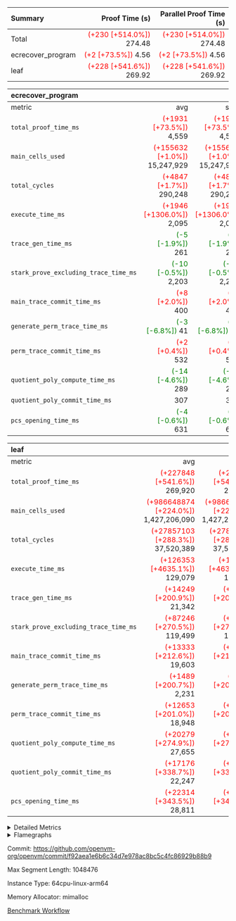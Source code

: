 | Summary | Proof Time (s) | Parallel Proof Time (s) |
|:---|---:|---:|
| Total | <span style='color: red'>(+230 [+514.0%])</span> 274.48 | <span style='color: red'>(+230 [+514.0%])</span> 274.48 |
| ecrecover_program | <span style='color: red'>(+2 [+73.5%])</span> 4.56 | <span style='color: red'>(+2 [+73.5%])</span> 4.56 |
| leaf | <span style='color: red'>(+228 [+541.6%])</span> 269.92 | <span style='color: red'>(+228 [+541.6%])</span> 269.92 |


| ecrecover_program |||||
|:---|---:|---:|---:|---:|
|metric|avg|sum|max|min|
| `total_proof_time_ms ` | <span style='color: red'>(+1931 [+73.5%])</span> 4,559 | <span style='color: red'>(+1931 [+73.5%])</span> 4,559 | <span style='color: red'>(+1931 [+73.5%])</span> 4,559 | <span style='color: red'>(+1931 [+73.5%])</span> 4,559 |
| `main_cells_used     ` | <span style='color: red'>(+155632 [+1.0%])</span> 15,247,929 | <span style='color: red'>(+155632 [+1.0%])</span> 15,247,929 | <span style='color: red'>(+155632 [+1.0%])</span> 15,247,929 | <span style='color: red'>(+155632 [+1.0%])</span> 15,247,929 |
| `total_cycles        ` | <span style='color: red'>(+4847 [+1.7%])</span> 290,248 | <span style='color: red'>(+4847 [+1.7%])</span> 290,248 | <span style='color: red'>(+4847 [+1.7%])</span> 290,248 | <span style='color: red'>(+4847 [+1.7%])</span> 290,248 |
| `execute_time_ms     ` | <span style='color: red'>(+1946 [+1306.0%])</span> 2,095 | <span style='color: red'>(+1946 [+1306.0%])</span> 2,095 | <span style='color: red'>(+1946 [+1306.0%])</span> 2,095 | <span style='color: red'>(+1946 [+1306.0%])</span> 2,095 |
| `trace_gen_time_ms   ` | <span style='color: green'>(-5 [-1.9%])</span> 261 | <span style='color: green'>(-5 [-1.9%])</span> 261 | <span style='color: green'>(-5 [-1.9%])</span> 261 | <span style='color: green'>(-5 [-1.9%])</span> 261 |
| `stark_prove_excluding_trace_time_ms` | <span style='color: green'>(-10 [-0.5%])</span> 2,203 | <span style='color: green'>(-10 [-0.5%])</span> 2,203 | <span style='color: green'>(-10 [-0.5%])</span> 2,203 | <span style='color: green'>(-10 [-0.5%])</span> 2,203 |
| `main_trace_commit_time_ms` | <span style='color: red'>(+8 [+2.0%])</span> 400 | <span style='color: red'>(+8 [+2.0%])</span> 400 | <span style='color: red'>(+8 [+2.0%])</span> 400 | <span style='color: red'>(+8 [+2.0%])</span> 400 |
| `generate_perm_trace_time_ms` | <span style='color: green'>(-3 [-6.8%])</span> 41 | <span style='color: green'>(-3 [-6.8%])</span> 41 | <span style='color: green'>(-3 [-6.8%])</span> 41 | <span style='color: green'>(-3 [-6.8%])</span> 41 |
| `perm_trace_commit_time_ms` | <span style='color: red'>(+2 [+0.4%])</span> 532 | <span style='color: red'>(+2 [+0.4%])</span> 532 | <span style='color: red'>(+2 [+0.4%])</span> 532 | <span style='color: red'>(+2 [+0.4%])</span> 532 |
| `quotient_poly_compute_time_ms` | <span style='color: green'>(-14 [-4.6%])</span> 289 | <span style='color: green'>(-14 [-4.6%])</span> 289 | <span style='color: green'>(-14 [-4.6%])</span> 289 | <span style='color: green'>(-14 [-4.6%])</span> 289 |
| `quotient_poly_commit_time_ms` |  307 |  307 |  307 |  307 |
| `pcs_opening_time_ms ` | <span style='color: green'>(-4 [-0.6%])</span> 631 | <span style='color: green'>(-4 [-0.6%])</span> 631 | <span style='color: green'>(-4 [-0.6%])</span> 631 | <span style='color: green'>(-4 [-0.6%])</span> 631 |

| leaf |||||
|:---|---:|---:|---:|---:|
|metric|avg|sum|max|min|
| `total_proof_time_ms ` | <span style='color: red'>(+227848 [+541.6%])</span> 269,920 | <span style='color: red'>(+227848 [+541.6%])</span> 269,920 | <span style='color: red'>(+227848 [+541.6%])</span> 269,920 | <span style='color: red'>(+227848 [+541.6%])</span> 269,920 |
| `main_cells_used     ` | <span style='color: red'>(+986648874 [+224.0%])</span> 1,427,206,090 | <span style='color: red'>(+986648874 [+224.0%])</span> 1,427,206,090 | <span style='color: red'>(+986648874 [+224.0%])</span> 1,427,206,090 | <span style='color: red'>(+986648874 [+224.0%])</span> 1,427,206,090 |
| `total_cycles        ` | <span style='color: red'>(+27857103 [+288.3%])</span> 37,520,389 | <span style='color: red'>(+27857103 [+288.3%])</span> 37,520,389 | <span style='color: red'>(+27857103 [+288.3%])</span> 37,520,389 | <span style='color: red'>(+27857103 [+288.3%])</span> 37,520,389 |
| `execute_time_ms     ` | <span style='color: red'>(+126353 [+4635.1%])</span> 129,079 | <span style='color: red'>(+126353 [+4635.1%])</span> 129,079 | <span style='color: red'>(+126353 [+4635.1%])</span> 129,079 | <span style='color: red'>(+126353 [+4635.1%])</span> 129,079 |
| `trace_gen_time_ms   ` | <span style='color: red'>(+14249 [+200.9%])</span> 21,342 | <span style='color: red'>(+14249 [+200.9%])</span> 21,342 | <span style='color: red'>(+14249 [+200.9%])</span> 21,342 | <span style='color: red'>(+14249 [+200.9%])</span> 21,342 |
| `stark_prove_excluding_trace_time_ms` | <span style='color: red'>(+87246 [+270.5%])</span> 119,499 | <span style='color: red'>(+87246 [+270.5%])</span> 119,499 | <span style='color: red'>(+87246 [+270.5%])</span> 119,499 | <span style='color: red'>(+87246 [+270.5%])</span> 119,499 |
| `main_trace_commit_time_ms` | <span style='color: red'>(+13333 [+212.6%])</span> 19,603 | <span style='color: red'>(+13333 [+212.6%])</span> 19,603 | <span style='color: red'>(+13333 [+212.6%])</span> 19,603 | <span style='color: red'>(+13333 [+212.6%])</span> 19,603 |
| `generate_perm_trace_time_ms` | <span style='color: red'>(+1489 [+200.7%])</span> 2,231 | <span style='color: red'>(+1489 [+200.7%])</span> 2,231 | <span style='color: red'>(+1489 [+200.7%])</span> 2,231 | <span style='color: red'>(+1489 [+200.7%])</span> 2,231 |
| `perm_trace_commit_time_ms` | <span style='color: red'>(+12653 [+201.0%])</span> 18,948 | <span style='color: red'>(+12653 [+201.0%])</span> 18,948 | <span style='color: red'>(+12653 [+201.0%])</span> 18,948 | <span style='color: red'>(+12653 [+201.0%])</span> 18,948 |
| `quotient_poly_compute_time_ms` | <span style='color: red'>(+20279 [+274.9%])</span> 27,655 | <span style='color: red'>(+20279 [+274.9%])</span> 27,655 | <span style='color: red'>(+20279 [+274.9%])</span> 27,655 | <span style='color: red'>(+20279 [+274.9%])</span> 27,655 |
| `quotient_poly_commit_time_ms` | <span style='color: red'>(+17176 [+338.7%])</span> 22,247 | <span style='color: red'>(+17176 [+338.7%])</span> 22,247 | <span style='color: red'>(+17176 [+338.7%])</span> 22,247 | <span style='color: red'>(+17176 [+338.7%])</span> 22,247 |
| `pcs_opening_time_ms ` | <span style='color: red'>(+22314 [+343.5%])</span> 28,811 | <span style='color: red'>(+22314 [+343.5%])</span> 28,811 | <span style='color: red'>(+22314 [+343.5%])</span> 28,811 | <span style='color: red'>(+22314 [+343.5%])</span> 28,811 |



<details>
<summary>Detailed Metrics</summary>

| group | num_segments | keygen_time_ms | commit_exe_time_ms |
| --- | --- | --- | --- |
| ecrecover_program | 1 | 1,178 | 11 | 

| group | air_name | quotient_deg | interactions | constraints |
| --- | --- | --- | --- | --- |
| ecrecover_program | AccessAdapterAir<16> | 2 | 5 | 14 | 
| ecrecover_program | AccessAdapterAir<2> | 2 | 5 | 14 | 
| ecrecover_program | AccessAdapterAir<32> | 2 | 5 | 14 | 
| ecrecover_program | AccessAdapterAir<4> | 2 | 5 | 14 | 
| ecrecover_program | AccessAdapterAir<64> | 2 | 5 | 14 | 
| ecrecover_program | AccessAdapterAir<8> | 2 | 5 | 14 | 
| ecrecover_program | BitwiseOperationLookupAir<8> | 2 | 2 | 4 | 
| ecrecover_program | KeccakVmAir | 2 | 321 | 4,571 | 
| ecrecover_program | MemoryMerkleAir<8> | 2 | 4 | 40 | 
| ecrecover_program | PersistentBoundaryAir<8> | 2 | 3 | 6 | 
| ecrecover_program | PhantomAir | 2 | 3 | 5 | 
| ecrecover_program | Poseidon2PeripheryAir<BabyBearParameters>, 1> | 2 | 1 | 286 | 
| ecrecover_program | ProgramAir | 1 | 1 | 4 | 
| ecrecover_program | RangeTupleCheckerAir<2> | 1 | 1 | 4 | 
| ecrecover_program | VariableRangeCheckerAir | 1 | 1 | 4 | 
| ecrecover_program | VmAirWrapper<Rv32BaseAluAdapterAir, BaseAluCoreAir<4, 8> | 2 | 19 | 43 | 
| ecrecover_program | VmAirWrapper<Rv32BaseAluAdapterAir, LessThanCoreAir<4, 8> | 2 | 17 | 39 | 
| ecrecover_program | VmAirWrapper<Rv32BaseAluAdapterAir, ShiftCoreAir<4, 8> | 2 | 23 | 90 | 
| ecrecover_program | VmAirWrapper<Rv32BranchAdapterAir, BranchEqualCoreAir<4> | 2 | 11 | 25 | 
| ecrecover_program | VmAirWrapper<Rv32BranchAdapterAir, BranchLessThanCoreAir<4, 8> | 2 | 13 | 41 | 
| ecrecover_program | VmAirWrapper<Rv32CondRdWriteAdapterAir, Rv32JalLuiCoreAir> | 2 | 10 | 22 | 
| ecrecover_program | VmAirWrapper<Rv32HintStoreAdapterAir, Rv32HintStoreCoreAir> | 2 | 15 | 17 | 
| ecrecover_program | VmAirWrapper<Rv32IsEqualModAdapterAir<2, 1, 32, 32>, ModularIsEqualCoreAir<32, 4, 8> | 2 | 25 | 223 | 
| ecrecover_program | VmAirWrapper<Rv32JalrAdapterAir, Rv32JalrCoreAir> | 2 | 16 | 20 | 
| ecrecover_program | VmAirWrapper<Rv32LoadStoreAdapterAir, LoadSignExtendCoreAir<4, 8> | 2 | 18 | 33 | 
| ecrecover_program | VmAirWrapper<Rv32LoadStoreAdapterAir, LoadStoreCoreAir<4> | 2 | 17 | 38 | 
| ecrecover_program | VmAirWrapper<Rv32MultAdapterAir, DivRemCoreAir<4, 8> | 2 | 25 | 88 | 
| ecrecover_program | VmAirWrapper<Rv32MultAdapterAir, MulHCoreAir<4, 8> | 2 | 24 | 38 | 
| ecrecover_program | VmAirWrapper<Rv32MultAdapterAir, MultiplicationCoreAir<4, 8> | 2 | 19 | 26 | 
| ecrecover_program | VmAirWrapper<Rv32RdWriteAdapterAir, Rv32AuipcCoreAir> | 2 | 11 | 15 | 
| ecrecover_program | VmAirWrapper<Rv32VecHeapAdapterAir<1, 2, 2, 32, 32>, EcDoubleCoreAir> | 2 | 411 | 513 | 
| ecrecover_program | VmAirWrapper<Rv32VecHeapAdapterAir<2, 1, 1, 32, 32>, ModularAddSubCoreAir> | 2 | 94 | 126 | 
| ecrecover_program | VmAirWrapper<Rv32VecHeapAdapterAir<2, 1, 1, 32, 32>, ModularMulDivCoreAir> | 2 | 156 | 188 | 
| ecrecover_program | VmAirWrapper<Rv32VecHeapAdapterAir<2, 2, 2, 32, 32>, FieldExpressionCoreAir> | 2 | 422 | 456 | 
| ecrecover_program | VmConnectorAir | 2 | 3 | 9 | 
| leaf | AccessAdapterAir<2> | 4 | 5 | 12 | 
| leaf | AccessAdapterAir<4> | 4 | 5 | 12 | 
| leaf | AccessAdapterAir<8> | 4 | 5 | 12 | 
| leaf | FriReducedOpeningAir | 4 | 35 | 59 | 
| leaf | NativePoseidon2Air<BabyBearParameters>, 1> | 4 | 31 | 302 | 
| leaf | PhantomAir | 4 | 3 | 4 | 
| leaf | ProgramAir | 1 | 1 | 4 | 
| leaf | VariableRangeCheckerAir | 1 | 1 | 4 | 
| leaf | VmAirWrapper<BranchNativeAdapterAir, BranchEqualCoreAir<1> | 2 | 11 | 23 | 
| leaf | VmAirWrapper<JalNativeAdapterAir, JalCoreAir> | 4 | 7 | 6 | 
| leaf | VmAirWrapper<NativeAdapterAir<2, 0>, PublicValuesCoreAir> | 4 | 11 | 23 | 
| leaf | VmAirWrapper<NativeAdapterAir<2, 1>, FieldArithmeticCoreAir> | 4 | 15 | 23 | 
| leaf | VmAirWrapper<NativeLoadStoreAdapterAir<1>, NativeLoadStoreCoreAir<1> | 4 | 15 | 24 | 
| leaf | VmAirWrapper<NativeVectorizedAdapterAir<4>, FieldExtensionCoreAir> | 4 | 15 | 23 | 
| leaf | VmConnectorAir | 4 | 3 | 8 | 
| leaf | VolatileBoundaryAir | 4 | 4 | 16 | 

| group | air_name | dsl_ir | idx | opcode | cells_used |
| --- | --- | --- | --- | --- | --- |
| leaf | <BranchNativeAdapterAir,BranchEqualCoreAir<1>> | AssertEqEI | 0 | BNE | 92 | 
| leaf | <BranchNativeAdapterAir,BranchEqualCoreAir<1>> | AssertEqV | 0 | BNE | 27,991 | 
| leaf | <BranchNativeAdapterAir,BranchEqualCoreAir<1>> | AssertEqVI | 0 | BNE | 3,519 | 
| leaf | <BranchNativeAdapterAir,BranchEqualCoreAir<1>> | AssertNeVI | 0 | BEQ | 23 | 
| leaf | <BranchNativeAdapterAir,BranchEqualCoreAir<1>> | For | 0 | BNE | 17,230,404 | 
| leaf | <BranchNativeAdapterAir,BranchEqualCoreAir<1>> | IfEq | 0 | BNE | 20,262,402 | 
| leaf | <BranchNativeAdapterAir,BranchEqualCoreAir<1>> | IfEqI | 0 | BNE | 40,533,659 | 
| leaf | <BranchNativeAdapterAir,BranchEqualCoreAir<1>> | IfNe | 0 | BEQ | 20,262,448 | 
| leaf | <BranchNativeAdapterAir,BranchEqualCoreAir<1>> | IfNeI | 0 | BEQ | 4,255 | 
| leaf | <BranchNativeAdapterAir,BranchEqualCoreAir<1>> | ZipFor | 0 | BNE | 5,615,703 | 
| leaf | <JalNativeAdapterAir,JalCoreAir> |  | 0 | JAL | 10 | 
| leaf | <JalNativeAdapterAir,JalCoreAir> | For | 0 | JAL | 253,310 | 
| leaf | <JalNativeAdapterAir,JalCoreAir> | IfNe | 0 | JAL | 20 | 
| leaf | <JalNativeAdapterAir,JalCoreAir> | ZipFor | 0 | JAL | 15,680 | 
| leaf | <NativeAdapterAir<2, 1>,FieldArithmeticCoreAir> | AddEI | 0 | ADD | 52,953,600 | 
| leaf | <NativeAdapterAir<2, 1>,FieldArithmeticCoreAir> | AddFI | 0 | ADD | 52,867,530 | 
| leaf | <NativeAdapterAir<2, 1>,FieldArithmeticCoreAir> | AddV | 0 | ADD | 68,670 | 
| leaf | <NativeAdapterAir<2, 1>,FieldArithmeticCoreAir> | AddVI | 0 | ADD | 133,976,340 | 
| leaf | <NativeAdapterAir<2, 1>,FieldArithmeticCoreAir> | Alloc | 0 | ADD | 1,559,040 | 
| leaf | <NativeAdapterAir<2, 1>,FieldArithmeticCoreAir> | Alloc | 0 | MUL | 811,830 | 
| leaf | <NativeAdapterAir<2, 1>,FieldArithmeticCoreAir> | For | 0 | ADD | 21,714,510 | 
| leaf | <NativeAdapterAir<2, 1>,FieldArithmeticCoreAir> | LoadF | 0 | ADD | 26,447,730 | 
| leaf | <NativeAdapterAir<2, 1>,FieldArithmeticCoreAir> | LoadF | 0 | MUL | 13,410 | 
| leaf | <NativeAdapterAir<2, 1>,FieldArithmeticCoreAir> | LoadHeapPtr | 0 | ADD | 30 | 
| leaf | <NativeAdapterAir<2, 1>,FieldArithmeticCoreAir> | LoadV | 0 | ADD | 13,392,630 | 
| leaf | <NativeAdapterAir<2, 1>,FieldArithmeticCoreAir> | LoadV | 0 | MUL | 13,389,240 | 
| leaf | <NativeAdapterAir<2, 1>,FieldArithmeticCoreAir> | MulEF | 0 | MUL | 4,440 | 
| leaf | <NativeAdapterAir<2, 1>,FieldArithmeticCoreAir> | MulF | 0 | MUL | 5,280 | 
| leaf | <NativeAdapterAir<2, 1>,FieldArithmeticCoreAir> | MulFI | 0 | MUL | 1,110 | 
| leaf | <NativeAdapterAir<2, 1>,FieldArithmeticCoreAir> | MulVI | 0 | MUL | 80,220 | 
| leaf | <NativeAdapterAir<2, 1>,FieldArithmeticCoreAir> | StoreF | 0 | ADD | 52,883,310 | 
| leaf | <NativeAdapterAir<2, 1>,FieldArithmeticCoreAir> | StoreF | 0 | MUL | 17,400 | 
| leaf | <NativeAdapterAir<2, 1>,FieldArithmeticCoreAir> | StoreHintWord | 0 | ADD | 21,673,260 | 
| leaf | <NativeAdapterAir<2, 1>,FieldArithmeticCoreAir> | StoreV | 0 | ADD | 68,220 | 
| leaf | <NativeAdapterAir<2, 1>,FieldArithmeticCoreAir> | StoreV | 0 | MUL | 63,870 | 
| leaf | <NativeAdapterAir<2, 1>,FieldArithmeticCoreAir> | SubV | 0 | SUB | 1,110 | 
| leaf | <NativeAdapterAir<2, 1>,FieldArithmeticCoreAir> | SubVI | 0 | SUB | 26,429,280 | 
| leaf | <NativeAdapterAir<2, 1>,FieldArithmeticCoreAir> | UnsafeCastVF | 0 | ADD | 1,110 | 
| leaf | <NativeAdapterAir<2, 1>,FieldArithmeticCoreAir> | ZipFor | 0 | ADD | 13,884,930 | 
| leaf | <NativeLoadStoreAdapterAir<1>,NativeLoadStoreCoreAir<1>> |  | 0 | STOREW | 31 | 
| leaf | <NativeLoadStoreAdapterAir<1>,NativeLoadStoreCoreAir<1>> | AddEFFI | 0 | LOADW | 27,310,194 | 
| leaf | <NativeLoadStoreAdapterAir<1>,NativeLoadStoreCoreAir<1>> | AddEFFI | 0 | STOREW | 81,930,582 | 
| leaf | <NativeLoadStoreAdapterAir<1>,NativeLoadStoreCoreAir<1>> | Alloc | 0 | LOADW | 1,611,008 | 
| leaf | <NativeLoadStoreAdapterAir<1>,NativeLoadStoreCoreAir<1>> | For | 0 | LOADW | 2,418 | 
| leaf | <NativeLoadStoreAdapterAir<1>,NativeLoadStoreCoreAir<1>> | For | 0 | STOREW | 782,843 | 
| leaf | <NativeLoadStoreAdapterAir<1>,NativeLoadStoreCoreAir<1>> | ImmE | 0 | STOREW | 124 | 
| leaf | <NativeLoadStoreAdapterAir<1>,NativeLoadStoreCoreAir<1>> | ImmF | 0 | STOREW | 5,270 | 
| leaf | <NativeLoadStoreAdapterAir<1>,NativeLoadStoreCoreAir<1>> | ImmV | 0 | STOREW | 95,623,003 | 
| leaf | <NativeLoadStoreAdapterAir<1>,NativeLoadStoreCoreAir<1>> | LoadE | 0 | LOADW | 108,128 | 
| leaf | <NativeLoadStoreAdapterAir<1>,NativeLoadStoreCoreAir<1>> | LoadF | 0 | LOADW | 81,950,608 | 
| leaf | <NativeLoadStoreAdapterAir<1>,NativeLoadStoreCoreAir<1>> | LoadV | 0 | LOADW | 14,726,209 | 
| leaf | <NativeLoadStoreAdapterAir<1>,NativeLoadStoreCoreAir<1>> | MulEI | 0 | STOREW | 109,240,776 | 
| leaf | <NativeLoadStoreAdapterAir<1>,NativeLoadStoreCoreAir<1>> | StoreE | 0 | STOREW | 27,422,600 | 
| leaf | <NativeLoadStoreAdapterAir<1>,NativeLoadStoreCoreAir<1>> | StoreF | 0 | STOREW | 54,650,024 | 
| leaf | <NativeLoadStoreAdapterAir<1>,NativeLoadStoreCoreAir<1>> | StoreHintWord | 0 | SHINTW | 23,167,819 | 
| leaf | <NativeLoadStoreAdapterAir<1>,NativeLoadStoreCoreAir<1>> | StoreV | 0 | STOREW | 1,510,847 | 
| leaf | <NativeLoadStoreAdapterAir<1>,NativeLoadStoreCoreAir<1>> | ZipFor | 0 | LOADW | 48,639 | 
| leaf | <NativeVectorizedAdapterAir<4>,FieldExtensionCoreAir> | AddE | 0 | FE4ADD | 26,430,680 | 
| leaf | <NativeVectorizedAdapterAir<4>,FieldExtensionCoreAir> | MulEI | 0 | BBE4MUL | 35,238,960 | 
| leaf | Arc<BabyBearParameters>, 1> | Poseidon2PermuteBabyBear | 0 | PERM_POS2 | 76,655,352 | 
| leaf | PhantomAir | CT-InitializePcsConst | 0 | PHANTOM | 12 | 
| leaf | PhantomAir | CT-ReadProofsFromInput | 0 | PHANTOM | 12 | 
| leaf | PhantomAir | CT-VerifyProofs | 0 | PHANTOM | 6 | 
| leaf | PhantomAir | CT-stage-c-build-rounds | 0 | PHANTOM | 12 | 
| leaf | PhantomAir | CT-stage-d-verifier-verify | 0 | PHANTOM | 6 | 
| leaf | PhantomAir | CT-stage-d-verify-pcs | 0 | PHANTOM | 6 | 
| leaf | PhantomAir | HintInputVec | 0 | PHANTOM | 149,442 | 

| group | air_name | dsl_ir | opcode | segment | cells_used |
| --- | --- | --- | --- | --- | --- |
| ecrecover_program | <Rv32BaseAluAdapterAir,BaseAluCoreAir<4, 8>> |  | ADD | 0 | 2,645,532 | 
| ecrecover_program | <Rv32BaseAluAdapterAir,BaseAluCoreAir<4, 8>> |  | AND | 0 | 559,512 | 
| ecrecover_program | <Rv32BaseAluAdapterAir,BaseAluCoreAir<4, 8>> |  | OR | 0 | 250,740 | 
| ecrecover_program | <Rv32BaseAluAdapterAir,BaseAluCoreAir<4, 8>> |  | SUB | 0 | 318,600 | 
| ecrecover_program | <Rv32BaseAluAdapterAir,BaseAluCoreAir<4, 8>> |  | XOR | 0 | 900 | 
| ecrecover_program | <Rv32BaseAluAdapterAir,LessThanCoreAir<4, 8>> |  | SLTU | 0 | 74,407 | 
| ecrecover_program | <Rv32BaseAluAdapterAir,ShiftCoreAir<4, 8>> |  | SLL | 0 | 228,536 | 
| ecrecover_program | <Rv32BaseAluAdapterAir,ShiftCoreAir<4, 8>> |  | SRL | 0 | 238,023 | 
| ecrecover_program | <Rv32BranchAdapterAir,BranchEqualCoreAir<4>> |  | BEQ | 0 | 275,912 | 
| ecrecover_program | <Rv32BranchAdapterAir,BranchEqualCoreAir<4>> |  | BNE | 0 | 124,202 | 
| ecrecover_program | <Rv32BranchAdapterAir,BranchLessThanCoreAir<4, 8>> |  | BGEU | 0 | 29,600 | 
| ecrecover_program | <Rv32BranchAdapterAir,BranchLessThanCoreAir<4, 8>> |  | BLT | 0 | 384 | 
| ecrecover_program | <Rv32BranchAdapterAir,BranchLessThanCoreAir<4, 8>> |  | BLTU | 0 | 719,648 | 
| ecrecover_program | <Rv32CondRdWriteAdapterAir,Rv32JalLuiCoreAir> |  | JAL | 0 | 22,734 | 
| ecrecover_program | <Rv32CondRdWriteAdapterAir,Rv32JalLuiCoreAir> |  | LUI | 0 | 50,292 | 
| ecrecover_program | <Rv32HintStoreAdapterAir,Rv32HintStoreCoreAir> |  | HINT_STOREW | 0 | 5,564 | 
| ecrecover_program | <Rv32IsEqualModAdapterAir<2, 1, 32, 32>,ModularIsEqualCoreAir<32, 4, 8>> |  | IS_EQ | 0 | 531,698 | 
| ecrecover_program | <Rv32IsEqualModAdapterAir<2, 1, 32, 32>,ModularIsEqualCoreAir<32, 4, 8>> |  | SETUP_ISEQ | 0 | 332 | 
| ecrecover_program | <Rv32JalrAdapterAir,Rv32JalrCoreAir> |  | JALR | 0 | 186,060 | 
| ecrecover_program | <Rv32LoadStoreAdapterAir,LoadSignExtendCoreAir<4, 8>> |  | LOADB | 0 | 132,300 | 
| ecrecover_program | <Rv32LoadStoreAdapterAir,LoadStoreCoreAir<4>> |  | LOADBU | 0 | 98,000 | 
| ecrecover_program | <Rv32LoadStoreAdapterAir,LoadStoreCoreAir<4>> |  | LOADW | 0 | 553,840 | 
| ecrecover_program | <Rv32LoadStoreAdapterAir,LoadStoreCoreAir<4>> |  | STOREB | 0 | 1,037,520 | 
| ecrecover_program | <Rv32LoadStoreAdapterAir,LoadStoreCoreAir<4>> |  | STOREW | 0 | 2,702,880 | 
| ecrecover_program | <Rv32MultAdapterAir,DivRemCoreAir<4, 8>> |  | DIVU | 0 | 285 | 
| ecrecover_program | <Rv32MultAdapterAir,MulHCoreAir<4, 8>> |  | MULHU | 0 | 195 | 
| ecrecover_program | <Rv32MultAdapterAir,MultiplicationCoreAir<4, 8>> |  | MUL | 0 | 79,329 | 
| ecrecover_program | <Rv32RdWriteAdapterAir,Rv32AuipcCoreAir> |  | AUIPC | 0 | 71,022 | 
| ecrecover_program | <Rv32VecHeapAdapterAir<1, 2, 2, 32, 32>,EcDoubleCoreAir> |  | EcDouble | 0 | 690,153 | 
| ecrecover_program | <Rv32VecHeapAdapterAir<2, 1, 1, 32, 32>,ModularAddSubCoreAir> |  | ModularAddSub | 0 | 2,388 | 
| ecrecover_program | <Rv32VecHeapAdapterAir<2, 1, 1, 32, 32>,ModularMulDivCoreAir> |  | ModularMulDiv | 0 | 8,352 | 
| ecrecover_program | <Rv32VecHeapAdapterAir<2, 2, 2, 32, 32>,FieldExpressionCoreAir> |  | EcAddNe | 0 | 449,394 | 
| ecrecover_program | KeccakVmAir |  | KECCAK256 | 0 | 379,680 | 
| ecrecover_program | PhantomAir |  | PHANTOM | 0 | 270 | 

| group | air_name | idx | rows | prep_cols | perm_cols | main_cols | cells |
| --- | --- | --- | --- | --- | --- | --- | --- |
| leaf | AccessAdapterAir<2> | 0 | 16,777,216 |  | 16 | 11 | 452,984,832 | 
| leaf | AccessAdapterAir<4> | 0 | 8,388,608 |  | 16 | 13 | 243,269,632 | 
| leaf | AccessAdapterAir<8> | 0 | 524,288 |  | 16 | 17 | 17,301,504 | 
| leaf | NativePoseidon2Air<BabyBearParameters>, 1> | 0 | 262,144 |  | 36 | 348 | 100,663,296 | 
| leaf | PhantomAir | 0 | 32,768 |  | 8 | 6 | 458,752 | 
| leaf | ProgramAir | 0 | 1,048,576 |  | 8 | 10 | 18,874,368 | 
| leaf | VariableRangeCheckerAir | 0 | 262,144 | 2 | 8 | 1 | 2,359,296 | 
| leaf | VmAirWrapper<BranchNativeAdapterAir, BranchEqualCoreAir<1> | 0 | 8,388,608 |  | 28 | 23 | 427,819,008 | 
| leaf | VmAirWrapper<JalNativeAdapterAir, JalCoreAir> | 0 | 32,768 |  | 12 | 10 | 720,896 | 
| leaf | VmAirWrapper<NativeAdapterAir<2, 1>, FieldArithmeticCoreAir> | 0 | 16,777,216 |  | 20 | 30 | 838,860,800 | 
| leaf | VmAirWrapper<NativeLoadStoreAdapterAir<1>, NativeLoadStoreCoreAir<1> | 0 | 16,777,216 |  | 20 | 31 | 855,638,016 | 
| leaf | VmAirWrapper<NativeVectorizedAdapterAir<4>, FieldExtensionCoreAir> | 0 | 2,097,152 |  | 20 | 40 | 125,829,120 | 
| leaf | VmConnectorAir | 0 | 2 | 1 | 8 | 4 | 24 | 
| leaf | VolatileBoundaryAir | 0 | 4,194,304 |  | 8 | 11 | 79,691,776 | 

| group | air_name | segment | rows | prep_cols | perm_cols | main_cols | cells |
| --- | --- | --- | --- | --- | --- | --- | --- |
| ecrecover_program | AccessAdapterAir<16> | 0 | 16,384 |  | 24 | 25 | 802,816 | 
| ecrecover_program | AccessAdapterAir<2> | 0 | 256 |  | 24 | 11 | 8,960 | 
| ecrecover_program | AccessAdapterAir<32> | 0 | 8,192 |  | 24 | 41 | 532,480 | 
| ecrecover_program | AccessAdapterAir<4> | 0 | 128 |  | 24 | 13 | 4,736 | 
| ecrecover_program | AccessAdapterAir<8> | 0 | 32,768 |  | 24 | 17 | 1,343,488 | 
| ecrecover_program | BitwiseOperationLookupAir<8> | 0 | 65,536 | 3 | 8 | 2 | 655,360 | 
| ecrecover_program | KeccakVmAir | 0 | 128 |  | 1,288 | 3,164 | 569,856 | 
| ecrecover_program | MemoryMerkleAir<8> | 0 | 4,096 |  | 20 | 32 | 212,992 | 
| ecrecover_program | PersistentBoundaryAir<8> | 0 | 4,096 |  | 12 | 20 | 131,072 | 
| ecrecover_program | PhantomAir | 0 | 64 |  | 12 | 6 | 1,152 | 
| ecrecover_program | Poseidon2PeripheryAir<BabyBearParameters>, 1> | 0 | 4,096 |  | 8 | 300 | 1,261,568 | 
| ecrecover_program | ProgramAir | 0 | 16,384 |  | 8 | 10 | 294,912 | 
| ecrecover_program | RangeTupleCheckerAir<2> | 0 | 524,288 | 2 | 8 | 1 | 4,718,592 | 
| ecrecover_program | VariableRangeCheckerAir | 0 | 262,144 | 2 | 8 | 1 | 2,359,296 | 
| ecrecover_program | VmAirWrapper<Rv32BaseAluAdapterAir, BaseAluCoreAir<4, 8> | 0 | 131,072 |  | 80 | 36 | 15,204,352 | 
| ecrecover_program | VmAirWrapper<Rv32BaseAluAdapterAir, LessThanCoreAir<4, 8> | 0 | 2,048 |  | 40 | 37 | 157,696 | 
| ecrecover_program | VmAirWrapper<Rv32BaseAluAdapterAir, ShiftCoreAir<4, 8> | 0 | 16,384 |  | 52 | 53 | 1,720,320 | 
| ecrecover_program | VmAirWrapper<Rv32BranchAdapterAir, BranchEqualCoreAir<4> | 0 | 16,384 |  | 48 | 26 | 1,212,416 | 
| ecrecover_program | VmAirWrapper<Rv32BranchAdapterAir, BranchLessThanCoreAir<4, 8> | 0 | 32,768 |  | 56 | 32 | 2,883,584 | 
| ecrecover_program | VmAirWrapper<Rv32CondRdWriteAdapterAir, Rv32JalLuiCoreAir> | 0 | 4,096 |  | 44 | 18 | 253,952 | 
| ecrecover_program | VmAirWrapper<Rv32HintStoreAdapterAir, Rv32HintStoreCoreAir> | 0 | 256 |  | 36 | 26 | 15,872 | 
| ecrecover_program | VmAirWrapper<Rv32IsEqualModAdapterAir<2, 1, 32, 32>, ModularIsEqualCoreAir<32, 4, 8> | 0 | 4,096 |  | 56 | 166 | 909,312 | 
| ecrecover_program | VmAirWrapper<Rv32JalrAdapterAir, Rv32JalrCoreAir> | 0 | 8,192 |  | 36 | 28 | 524,288 | 
| ecrecover_program | VmAirWrapper<Rv32LoadStoreAdapterAir, LoadSignExtendCoreAir<4, 8> | 0 | 4,096 |  | 76 | 35 | 454,656 | 
| ecrecover_program | VmAirWrapper<Rv32LoadStoreAdapterAir, LoadStoreCoreAir<4> | 0 | 131,072 |  | 72 | 40 | 14,680,064 | 
| ecrecover_program | VmAirWrapper<Rv32MultAdapterAir, DivRemCoreAir<4, 8> | 0 | 8 |  | 104 | 57 | 1,288 | 
| ecrecover_program | VmAirWrapper<Rv32MultAdapterAir, MulHCoreAir<4, 8> | 0 | 8 |  | 100 | 39 | 1,112 | 
| ecrecover_program | VmAirWrapper<Rv32MultAdapterAir, MultiplicationCoreAir<4, 8> | 0 | 4,096 |  | 80 | 31 | 454,656 | 
| ecrecover_program | VmAirWrapper<Rv32RdWriteAdapterAir, Rv32AuipcCoreAir> | 0 | 4,096 |  | 28 | 21 | 200,704 | 
| ecrecover_program | VmAirWrapper<Rv32VecHeapAdapterAir<1, 2, 2, 32, 32>, EcDoubleCoreAir> | 0 | 2,048 |  | 828 | 543 | 2,807,808 | 
| ecrecover_program | VmAirWrapper<Rv32VecHeapAdapterAir<2, 1, 1, 32, 32>, ModularAddSubCoreAir> | 0 | 16 |  | 192 | 199 | 6,256 | 
| ecrecover_program | VmAirWrapper<Rv32VecHeapAdapterAir<2, 1, 1, 32, 32>, ModularMulDivCoreAir> | 0 | 32 |  | 316 | 261 | 18,464 | 
| ecrecover_program | VmAirWrapper<Rv32VecHeapAdapterAir<2, 2, 2, 32, 32>, FieldExpressionCoreAir> | 0 | 1,024 |  | 848 | 619 | 1,502,208 | 
| ecrecover_program | VmConnectorAir | 0 | 2 | 1 | 12 | 4 | 32 | 

| group | chip_name | idx | rows_used |
| --- | --- | --- | --- |
| leaf | <BranchNativeAdapterAir,BranchEqualCoreAir<1>> | 0 | 4,519,152 | 
| leaf | <JalNativeAdapterAir,JalCoreAir> | 0 | 26,902 | 
| leaf | <NativeAdapterAir<2, 1>,FieldArithmeticCoreAir> | 0 | 14,410,270 | 
| leaf | <NativeLoadStoreAdapterAir<1>,NativeLoadStoreCoreAir<1>> | 0 | 16,777,134 | 
| leaf | <NativeVectorizedAdapterAir<4>,FieldExtensionCoreAir> | 0 | 1,541,741 | 
| leaf | AccessAdapter<2> | 0 | 11,453,134 | 
| leaf | AccessAdapter<4> | 0 | 5,726,568 | 
| leaf | AccessAdapter<8> | 0 | 440,550 | 
| leaf | Arc<BabyBearParameters>, 1> | 0 | 220,274 | 
| leaf | Boundary | 0 | 2,122,522 | 
| leaf | PhantomAir | 0 | 24,916 | 
| leaf | ProgramChip | 0 | 593,730 | 
| leaf | VariableRangeCheckerAir | 0 | 262,144 | 
| leaf | VmConnectorAir | 0 | 2 | 

| group | chip_name | segment | rows_used |
| --- | --- | --- | --- |
| ecrecover_program | <Rv32BaseAluAdapterAir,BaseAluCoreAir<4, 8>> | 0 | 104,869 | 
| ecrecover_program | <Rv32BaseAluAdapterAir,LessThanCoreAir<4, 8>> | 0 | 2,011 | 
| ecrecover_program | <Rv32BaseAluAdapterAir,ShiftCoreAir<4, 8>> | 0 | 8,803 | 
| ecrecover_program | <Rv32BranchAdapterAir,BranchEqualCoreAir<4>> | 0 | 15,389 | 
| ecrecover_program | <Rv32BranchAdapterAir,BranchLessThanCoreAir<4, 8>> | 0 | 23,426 | 
| ecrecover_program | <Rv32CondRdWriteAdapterAir,Rv32JalLuiCoreAir> | 0 | 4,057 | 
| ecrecover_program | <Rv32HintStoreAdapterAir,Rv32HintStoreCoreAir> | 0 | 214 | 
| ecrecover_program | <Rv32IsEqualModAdapterAir<2, 1, 32, 32>,ModularIsEqualCoreAir<32, 4, 8>> | 0 | 3,194 | 
| ecrecover_program | <Rv32JalrAdapterAir,Rv32JalrCoreAir> | 0 | 6,645 | 
| ecrecover_program | <Rv32LoadStoreAdapterAir,LoadSignExtendCoreAir<4, 8>> | 0 | 3,780 | 
| ecrecover_program | <Rv32LoadStoreAdapterAir,LoadStoreCoreAir<4>> | 0 | 109,806 | 
| ecrecover_program | <Rv32MultAdapterAir,DivRemCoreAir<4, 8>> | 0 | 5 | 
| ecrecover_program | <Rv32MultAdapterAir,MulHCoreAir<4, 8>> | 0 | 5 | 
| ecrecover_program | <Rv32MultAdapterAir,MultiplicationCoreAir<4, 8>> | 0 | 2,559 | 
| ecrecover_program | <Rv32RdWriteAdapterAir,Rv32AuipcCoreAir> | 0 | 3,383 | 
| ecrecover_program | <Rv32VecHeapAdapterAir<1, 2, 2, 32, 32>,EcDoubleCoreAir> | 0 | 1,271 | 
| ecrecover_program | <Rv32VecHeapAdapterAir<2, 1, 1, 32, 32>,ModularAddSubCoreAir> | 0 | 11 | 
| ecrecover_program | <Rv32VecHeapAdapterAir<2, 1, 1, 32, 32>,ModularMulDivCoreAir> | 0 | 21 | 
| ecrecover_program | <Rv32VecHeapAdapterAir<2, 2, 2, 32, 32>,FieldExpressionCoreAir> | 0 | 726 | 
| ecrecover_program | AccessAdapter<16> | 0 | 13,306 | 
| ecrecover_program | AccessAdapter<2> | 0 | 132 | 
| ecrecover_program | AccessAdapter<32> | 0 | 6,654 | 
| ecrecover_program | AccessAdapter<4> | 0 | 68 | 
| ecrecover_program | AccessAdapter<8> | 0 | 27,216 | 
| ecrecover_program | Arc<BabyBearParameters>, 1> | 0 | 2,060 | 
| ecrecover_program | BitwiseOperationLookupAir<8> | 0 | 65,536 | 
| ecrecover_program | Boundary | 0 | 2,990 | 
| ecrecover_program | KeccakVmAir | 0 | 120 | 
| ecrecover_program | Merkle | 0 | 3,288 | 
| ecrecover_program | PhantomAir | 0 | 45 | 
| ecrecover_program | ProgramChip | 0 | 8,624 | 
| ecrecover_program | RangeTupleCheckerAir<2> | 0 | 524,288 | 
| ecrecover_program | VariableRangeCheckerAir | 0 | 262,144 | 
| ecrecover_program | VmConnectorAir | 0 | 2 | 

| group | dsl_ir | idx | opcode | frequency |
| --- | --- | --- | --- | --- |
| leaf |  | 0 | JAL | 1 | 
| leaf |  | 0 | STOREW | 2 | 
| leaf | AddE | 0 | FE4ADD | 660,767 | 
| leaf | AddEFFI | 0 | LOADW | 880,974 | 
| leaf | AddEFFI | 0 | STOREW | 2,642,922 | 
| leaf | AddEI | 0 | ADD | 1,765,120 | 
| leaf | AddFI | 0 | ADD | 1,762,251 | 
| leaf | AddV | 0 | ADD | 2,289 | 
| leaf | AddVI | 0 | ADD | 4,465,878 | 
| leaf | Alloc | 0 | ADD | 51,968 | 
| leaf | Alloc | 0 | LOADW | 51,968 | 
| leaf | Alloc | 0 | MUL | 27,061 | 
| leaf | AssertEqEI | 0 | BNE | 4 | 
| leaf | AssertEqV | 0 | BNE | 1,217 | 
| leaf | AssertEqVI | 0 | BNE | 153 | 
| leaf | AssertNeVI | 0 | BEQ | 1 | 
| leaf | CT-InitializePcsConst | 0 | PHANTOM | 2 | 
| leaf | CT-ReadProofsFromInput | 0 | PHANTOM | 2 | 
| leaf | CT-VerifyProofs | 0 | PHANTOM | 1 | 
| leaf | CT-stage-c-build-rounds | 0 | PHANTOM | 2 | 
| leaf | CT-stage-d-verifier-verify | 0 | PHANTOM | 1 | 
| leaf | CT-stage-d-verify-pcs | 0 | PHANTOM | 1 | 
| leaf | For | 0 | ADD | 723,817 | 
| leaf | For | 0 | BNE | 749,148 | 
| leaf | For | 0 | JAL | 25,331 | 
| leaf | For | 0 | LOADW | 78 | 
| leaf | For | 0 | STOREW | 25,253 | 
| leaf | HintInputVec | 0 | PHANTOM | 24,907 | 
| leaf | IfEq | 0 | BNE | 880,974 | 
| leaf | IfEqI | 0 | BNE | 1,762,333 | 
| leaf | IfNe | 0 | BEQ | 880,976 | 
| leaf | IfNe | 0 | JAL | 2 | 
| leaf | IfNeI | 0 | BEQ | 185 | 
| leaf | ImmE | 0 | STOREW | 4 | 
| leaf | ImmF | 0 | STOREW | 170 | 
| leaf | ImmV | 0 | STOREW | 3,084,613 | 
| leaf | LoadE | 0 | LOADW | 3,488 | 
| leaf | LoadF | 0 | ADD | 881,591 | 
| leaf | LoadF | 0 | LOADW | 2,643,568 | 
| leaf | LoadF | 0 | MUL | 447 | 
| leaf | LoadHeapPtr | 0 | ADD | 1 | 
| leaf | LoadV | 0 | ADD | 446,421 | 
| leaf | LoadV | 0 | LOADW | 475,039 | 
| leaf | LoadV | 0 | MUL | 446,308 | 
| leaf | MulEF | 0 | MUL | 148 | 
| leaf | MulEI | 0 | BBE4MUL | 880,974 | 
| leaf | MulEI | 0 | STOREW | 3,523,896 | 
| leaf | MulF | 0 | MUL | 176 | 
| leaf | MulFI | 0 | MUL | 37 | 
| leaf | MulVI | 0 | MUL | 2,674 | 
| leaf | Poseidon2PermuteBabyBear | 0 | PERM_POS2 | 220,274 | 
| leaf | StoreE | 0 | STOREW | 884,600 | 
| leaf | StoreF | 0 | ADD | 1,762,777 | 
| leaf | StoreF | 0 | MUL | 580 | 
| leaf | StoreF | 0 | STOREW | 1,762,904 | 
| leaf | StoreHintWord | 0 | ADD | 722,442 | 
| leaf | StoreHintWord | 0 | SHINTW | 747,349 | 
| leaf | StoreV | 0 | ADD | 2,274 | 
| leaf | StoreV | 0 | MUL | 2,129 | 
| leaf | StoreV | 0 | STOREW | 48,737 | 
| leaf | SubV | 0 | SUB | 37 | 
| leaf | SubVI | 0 | SUB | 880,976 | 
| leaf | UnsafeCastVF | 0 | ADD | 37 | 
| leaf | ZipFor | 0 | ADD | 462,831 | 
| leaf | ZipFor | 0 | BNE | 244,161 | 
| leaf | ZipFor | 0 | JAL | 1,568 | 
| leaf | ZipFor | 0 | LOADW | 1,569 | 

| group | dsl_ir | opcode | segment | frequency |
| --- | --- | --- | --- | --- |
| ecrecover_program |  | ADD | 0 | 73,487 | 
| ecrecover_program |  | AND | 0 | 15,542 | 
| ecrecover_program |  | AUIPC | 0 | 3,383 | 
| ecrecover_program |  | BEQ | 0 | 10,612 | 
| ecrecover_program |  | BGEU | 0 | 925 | 
| ecrecover_program |  | BLT | 0 | 12 | 
| ecrecover_program |  | BLTU | 0 | 22,489 | 
| ecrecover_program |  | BNE | 0 | 4,777 | 
| ecrecover_program |  | DIVU | 0 | 5 | 
| ecrecover_program |  | EcAddNe | 0 | 726 | 
| ecrecover_program |  | EcDouble | 0 | 1,271 | 
| ecrecover_program |  | HINT_STOREW | 0 | 214 | 
| ecrecover_program |  | IS_EQ | 0 | 3,203 | 
| ecrecover_program |  | JAL | 0 | 1,263 | 
| ecrecover_program |  | JALR | 0 | 6,645 | 
| ecrecover_program |  | KECCAK256 | 0 | 5 | 
| ecrecover_program |  | LOADB | 0 | 3,780 | 
| ecrecover_program |  | LOADBU | 0 | 2,450 | 
| ecrecover_program |  | LOADW | 0 | 13,846 | 
| ecrecover_program |  | LUI | 0 | 2,794 | 
| ecrecover_program |  | MUL | 0 | 2,559 | 
| ecrecover_program |  | MULHU | 0 | 5 | 
| ecrecover_program |  | ModularAddSub | 0 | 12 | 
| ecrecover_program |  | ModularMulDiv | 0 | 32 | 
| ecrecover_program |  | OR | 0 | 6,965 | 
| ecrecover_program |  | PHANTOM | 0 | 45 | 
| ecrecover_program |  | SETUP_ISEQ | 0 | 2 | 
| ecrecover_program |  | SLL | 0 | 4,312 | 
| ecrecover_program |  | SLTU | 0 | 2,011 | 
| ecrecover_program |  | SRL | 0 | 4,491 | 
| ecrecover_program |  | STOREB | 0 | 25,938 | 
| ecrecover_program |  | STOREW | 0 | 67,572 | 
| ecrecover_program |  | SUB | 0 | 8,850 | 
| ecrecover_program |  | XOR | 0 | 25 | 

| group | idx | trace_gen_time_ms | total_proof_time_ms | total_cycles | total_cells | stark_prove_excluding_trace_time_ms | quotient_poly_compute_time_ms | quotient_poly_commit_time_ms | perm_trace_commit_time_ms | pcs_opening_time_ms | main_trace_commit_time_ms | main_cells_used | generate_perm_trace_time_ms | execute_time_ms |
| --- | --- | --- | --- | --- | --- | --- | --- | --- | --- | --- | --- | --- | --- | --- |
| leaf | 0 | 21,342 | 269,920 | 37,520,389 | 3,164,471,320 | 119,499 | 27,655 | 22,247 | 18,948 | 28,811 | 19,603 | 1,427,206,090 | 2,231 | 129,079 | 

| group | segment | trace_gen_time_ms | total_proof_time_ms | total_cycles | total_cells | stark_prove_excluding_trace_time_ms | quotient_poly_compute_time_ms | quotient_poly_commit_time_ms | perm_trace_commit_time_ms | pcs_opening_time_ms | main_trace_commit_time_ms | main_cells_used | generate_perm_trace_time_ms | execute_time_ms |
| --- | --- | --- | --- | --- | --- | --- | --- | --- | --- | --- | --- | --- | --- | --- |
| ecrecover_program | 0 | 261 | 4,559 | 290,248 | 55,919,495 | 2,203 | 289 | 307 | 532 | 631 | 400 | 15,247,929 | 41 | 2,095 | 

</details>


<details>
<summary>Flamegraphs</summary>

[![](https://openvm-public-data-sandbox-us-east-1.s3.us-east-1.amazonaws.com/benchmark/github/flamegraphs/f92aea1e6b6c34d7e978ac8bc5c4fc86929b88b9/ecrecover-f92aea1e6b6c34d7e978ac8bc5c4fc86929b88b9-ecrecover_program.dsl_ir.opcode.air_name.cells_used.reverse.svg)](https://openvm-public-data-sandbox-us-east-1.s3.us-east-1.amazonaws.com/benchmark/github/flamegraphs/f92aea1e6b6c34d7e978ac8bc5c4fc86929b88b9/ecrecover-f92aea1e6b6c34d7e978ac8bc5c4fc86929b88b9-ecrecover_program.dsl_ir.opcode.air_name.cells_used.reverse.svg)
[![](https://openvm-public-data-sandbox-us-east-1.s3.us-east-1.amazonaws.com/benchmark/github/flamegraphs/f92aea1e6b6c34d7e978ac8bc5c4fc86929b88b9/ecrecover-f92aea1e6b6c34d7e978ac8bc5c4fc86929b88b9-ecrecover_program.dsl_ir.opcode.air_name.cells_used.svg)](https://openvm-public-data-sandbox-us-east-1.s3.us-east-1.amazonaws.com/benchmark/github/flamegraphs/f92aea1e6b6c34d7e978ac8bc5c4fc86929b88b9/ecrecover-f92aea1e6b6c34d7e978ac8bc5c4fc86929b88b9-ecrecover_program.dsl_ir.opcode.air_name.cells_used.svg)
[![](https://openvm-public-data-sandbox-us-east-1.s3.us-east-1.amazonaws.com/benchmark/github/flamegraphs/f92aea1e6b6c34d7e978ac8bc5c4fc86929b88b9/ecrecover-f92aea1e6b6c34d7e978ac8bc5c4fc86929b88b9-ecrecover_program.dsl_ir.opcode.frequency.reverse.svg)](https://openvm-public-data-sandbox-us-east-1.s3.us-east-1.amazonaws.com/benchmark/github/flamegraphs/f92aea1e6b6c34d7e978ac8bc5c4fc86929b88b9/ecrecover-f92aea1e6b6c34d7e978ac8bc5c4fc86929b88b9-ecrecover_program.dsl_ir.opcode.frequency.reverse.svg)
[![](https://openvm-public-data-sandbox-us-east-1.s3.us-east-1.amazonaws.com/benchmark/github/flamegraphs/f92aea1e6b6c34d7e978ac8bc5c4fc86929b88b9/ecrecover-f92aea1e6b6c34d7e978ac8bc5c4fc86929b88b9-ecrecover_program.dsl_ir.opcode.frequency.svg)](https://openvm-public-data-sandbox-us-east-1.s3.us-east-1.amazonaws.com/benchmark/github/flamegraphs/f92aea1e6b6c34d7e978ac8bc5c4fc86929b88b9/ecrecover-f92aea1e6b6c34d7e978ac8bc5c4fc86929b88b9-ecrecover_program.dsl_ir.opcode.frequency.svg)
[![](https://openvm-public-data-sandbox-us-east-1.s3.us-east-1.amazonaws.com/benchmark/github/flamegraphs/f92aea1e6b6c34d7e978ac8bc5c4fc86929b88b9/ecrecover-f92aea1e6b6c34d7e978ac8bc5c4fc86929b88b9-leaf.dsl_ir.opcode.air_name.cells_used.reverse.svg)](https://openvm-public-data-sandbox-us-east-1.s3.us-east-1.amazonaws.com/benchmark/github/flamegraphs/f92aea1e6b6c34d7e978ac8bc5c4fc86929b88b9/ecrecover-f92aea1e6b6c34d7e978ac8bc5c4fc86929b88b9-leaf.dsl_ir.opcode.air_name.cells_used.reverse.svg)
[![](https://openvm-public-data-sandbox-us-east-1.s3.us-east-1.amazonaws.com/benchmark/github/flamegraphs/f92aea1e6b6c34d7e978ac8bc5c4fc86929b88b9/ecrecover-f92aea1e6b6c34d7e978ac8bc5c4fc86929b88b9-leaf.dsl_ir.opcode.air_name.cells_used.svg)](https://openvm-public-data-sandbox-us-east-1.s3.us-east-1.amazonaws.com/benchmark/github/flamegraphs/f92aea1e6b6c34d7e978ac8bc5c4fc86929b88b9/ecrecover-f92aea1e6b6c34d7e978ac8bc5c4fc86929b88b9-leaf.dsl_ir.opcode.air_name.cells_used.svg)
[![](https://openvm-public-data-sandbox-us-east-1.s3.us-east-1.amazonaws.com/benchmark/github/flamegraphs/f92aea1e6b6c34d7e978ac8bc5c4fc86929b88b9/ecrecover-f92aea1e6b6c34d7e978ac8bc5c4fc86929b88b9-leaf.dsl_ir.opcode.frequency.reverse.svg)](https://openvm-public-data-sandbox-us-east-1.s3.us-east-1.amazonaws.com/benchmark/github/flamegraphs/f92aea1e6b6c34d7e978ac8bc5c4fc86929b88b9/ecrecover-f92aea1e6b6c34d7e978ac8bc5c4fc86929b88b9-leaf.dsl_ir.opcode.frequency.reverse.svg)
[![](https://openvm-public-data-sandbox-us-east-1.s3.us-east-1.amazonaws.com/benchmark/github/flamegraphs/f92aea1e6b6c34d7e978ac8bc5c4fc86929b88b9/ecrecover-f92aea1e6b6c34d7e978ac8bc5c4fc86929b88b9-leaf.dsl_ir.opcode.frequency.svg)](https://openvm-public-data-sandbox-us-east-1.s3.us-east-1.amazonaws.com/benchmark/github/flamegraphs/f92aea1e6b6c34d7e978ac8bc5c4fc86929b88b9/ecrecover-f92aea1e6b6c34d7e978ac8bc5c4fc86929b88b9-leaf.dsl_ir.opcode.frequency.svg)

</details>

Commit: https://github.com/openvm-org/openvm/commit/f92aea1e6b6c34d7e978ac8bc5c4fc86929b88b9

Max Segment Length: 1048476

Instance Type: 64cpu-linux-arm64

Memory Allocator: mimalloc

[Benchmark Workflow](https://github.com/openvm-org/openvm/actions/runs/12683609581)
